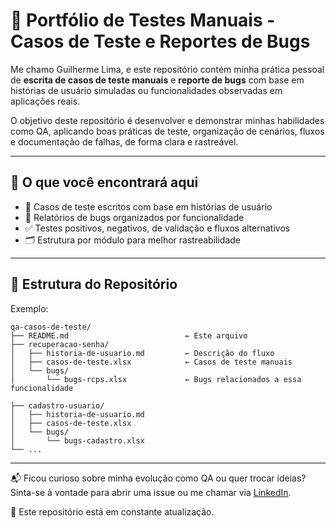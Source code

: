 # 🧪 Portfólio de Testes Manuais - Casos de Teste e Reportes de Bugs

Me chamo Guilherme Lima, e este repositório contém minha prática pessoal de **escrita de casos de teste manuais** e **reporte de bugs** com base em histórias de usuário simuladas ou funcionalidades observadas em aplicações reais.

O objetivo deste repositório é desenvolver e demonstrar minhas habilidades como QA, aplicando boas práticas de teste, organização de cenários, fluxos e documentação de falhas, de forma clara e rastreável.

---

## 📌 O que você encontrará aqui

- 🧾 Casos de teste escritos com base em histórias de usuário
- 🐞 Relatórios de bugs organizados por funcionalidade
- ✅ Testes positivos, negativos, de validação e fluxos alternativos
- 🗂 Estrutura por módulo para melhor rastreabilidade

---

## 📁 Estrutura do Repositório
Exemplo:

```text
qa-casos-de-teste/
├── README.md                          ← Este arquivo
├── recuperacao-senha/
│   ├── historia-de-usuario.md         ← Descrição do fluxo
│   ├── casos-de-teste.xlsx            ← Casos de teste manuais
│   └── bugs/
│       └── bugs-rcps.xlsx             ← Bugs relacionados a essa funcionalidade

├── cadastro-usuario/
│   ├── historia-de-usuario.md
│   ├── casos-de-teste.xlsx
│   └── bugs/
│       └── bugs-cadastro.xlsx
└── ...
```
---

📬 Ficou curioso sobre minha evolução como QA ou quer trocar ideias?  
Sinta-se à vontade para abrir uma issue ou me chamar via [LinkedIn](https://www.linkedin.com/in/guilhermelima-qa/).

🚧 Este repositório está em constante atualização.

